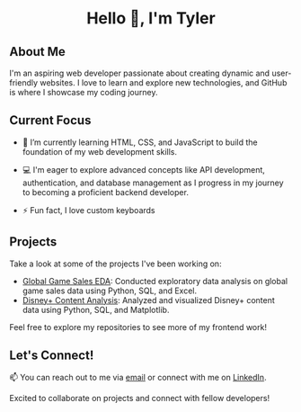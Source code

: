 <h1 align="center">Hello 👋, I'm Tyler</h1>


## About Me

I'm an aspiring web developer passionate about creating dynamic and user-friendly websites. I love to learn and explore new technologies, and GitHub is where I showcase my coding journey.


## Current Focus
- 🌱 I’m currently learning HTML, CSS, and JavaScript to build the foundation of my web development skills.

- 💻 I'm eager to explore advanced concepts like API development, authentication, and database management as I progress in my journey to becoming a proficient backend developer.

- ⚡ Fun fact, I love custom keyboards


## Projects

Take a look at some of the projects I've been working on:

- [Global Game Sales EDA](https://github.com/Tpaulson7/Portfolio_Projects/blob/main/Game%20Sales/Game_sales_EDA.ipynb): Conducted exploratory data analysis on global game sales data using Python, SQL, and Excel.
- [Disney+ Content Analysis](https://github.com/Tpaulson7/Portfolio_Projects/blob/main/Disney%2B/disney_plus_eda.ipynb): Analyzed and visualized Disney+ content data using Python, SQL, and Matplotlib.

Feel free to explore my repositories to see more of my frontend work!


## Let's Connect!

📫 You can reach out to me via [email](mailto:Tyler.Paulson7@gmail.com) or connect with me on [LinkedIn](https://www.linkedin.com/in/tpaulson7/).

Excited to collaborate on projects and connect with fellow developers! 
